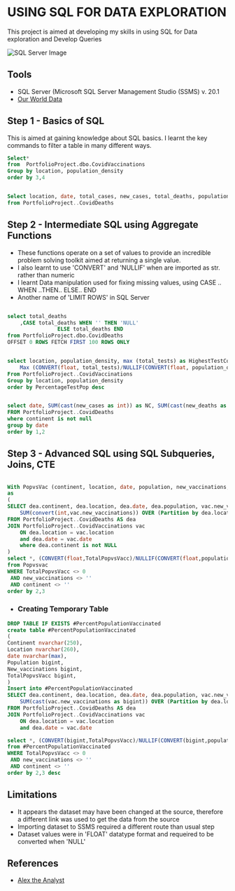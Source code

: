 # USING SQL FOR DATA EXPLORATION 

This project is aimed at developing my skills in using SQL for Data exploration and Develop Queries

![SQL Server Image](https://github.com/TeniOT/SQL-Data-Exploration/assets/164643376/ca28cb3e-e1a7-42b4-80ea-c502b4c352f5)


## Tools
- SQL Server (Microsoft SQL Server Management Studio (SSMS) v. 20.1
- [Our World Data](https://ourworldindata.org/covid-deaths)



## Step 1 - Basics of SQL
  This is aimed at gaining knowledge about SQL basics. I learnt the key commands to filter a table in many different ways.
  
```sql
Select*
from  PortfolioProject.dbo.CovidVaccinations
Group by location, population_density
order by 3,4


Select location, date, total_cases, new_cases, total_deaths, population
from PortfolioProject..CovidDeaths
```



## Step 2 - Intermediate SQL using Aggregate Functions
- These functions operate on a set of values to provide an incredible problem solving toolkit aimed at returning a single value.
- I also learnt to use 'CONVERT' and 'NULLIF' when are imported as str. rather than numeric
- I learnt Data manipulation used for fixing missing values, using CASE .. WHEN ..THEN.. ELSE.. END
- Another name of 'LIMIT ROWS' in SQL Server
  
```sql

select total_deaths
	,CASE total_deaths WHEN '' THEN 'NULL'
				ELSE total_deaths END
from PortfolioProject.dbo.CovidDeaths
OFFSET 0 ROWS FETCH FIRST 100 ROWS ONLY


select location, population_density, max (total_tests) as HighestTestCount,
	Max (CONVERT(float, total_tests)/NULLIF(CONVERT(float, population_density),0))*100 as PercentageTestPop
From PortfolioProject..CovidVaccinations
Group by location, population_density
order by PercentageTestPop desc


select date, SUM(cast(new_cases as int)) as NC, SUM(cast(new_deaths as int)) as ND, SUM(CONVERT(float, new_deaths)/NULLIF(CONVERT(float, new_cases),0))*100 as NewCaseandDeathPercent
FROM PortfolioProject..CovidDeaths
where continent is not null
group by date
order by 1,2
```



## Step 3 - Advanced SQL using SQL Subqueries, Joins, CTE

```sql

With PopvsVac (continent, location, date, population, new_vaccinations, TotalPopvsVacc)
as 
(
SELECT dea.continent, dea.location, dea.date, dea.population, vac.new_vaccinations,
	SUM(convert(int,vac.new_vaccinations)) OVER (Partition by dea.location order by dea.location, dea.date) AS TotalPopvsVacc
FROM PortfolioProject..CovidDeaths AS dea
JOIN PortfolioProject..CovidVaccinations vac 
	ON dea.location = vac.location
	and dea.date = vac.date
	where dea.continent is not NULL 
)
select *, (CONVERT(float,TotalPopvsVacc)/NULLIF(CONVERT(float,population),0))*100 as PopvsVaccPercent
from Popvsvac
WHERE TotalPopvsVacc <> 0
 AND new_vaccinations <> ''
 AND continent <> ''
order by 2,3
```

- ### Creating Temporary Table
```sql
DROP TABLE IF EXISTS #PercentPopulationVaccinated
create table #PercentPopulationVaccinated
(
Continent nvarchar(250),
Location nvarchar(260),
date nvarchar(max),
Population bigint,
New_vaccinations bigint,
TotalPopvsVacc bigint,
)
Insert into #PercentPopulationVaccinated
SELECT dea.continent, dea.location, dea.date, dea.population, vac.new_vaccinations,
	SUM(cast(vac.new_vaccinations as bigint)) OVER (Partition by dea.location order by dea.location, dea.date) AS TotalPopvsVacc
FROM PortfolioProject..CovidDeaths AS dea
JOIN PortfolioProject..CovidVaccinations vac 
	ON dea.location = vac.location
	and dea.date = vac.date

select *, (CONVERT(bigint,TotalPopvsVacc)/NULLIF(CONVERT(bigint,population),0))*100
from #PercentPopulationVaccinated
WHERE TotalPopvsVacc <> 0
 AND new_vaccinations <> ''
 AND continent <> ''
order by 2,3 desc
```

## Limitations
- It appears the dataset may have been changed at the source, therefore a different link was used to get the data from the source
- Importing dataset to SSMS required a different route than usual step
- Dataset values were in 'FLOAT' datatype format and requeired to be converted when 'NULL'

## References
- [Alex the Analyst](https://www.youtube.com/watch?v=qfyynHBFOsM)
